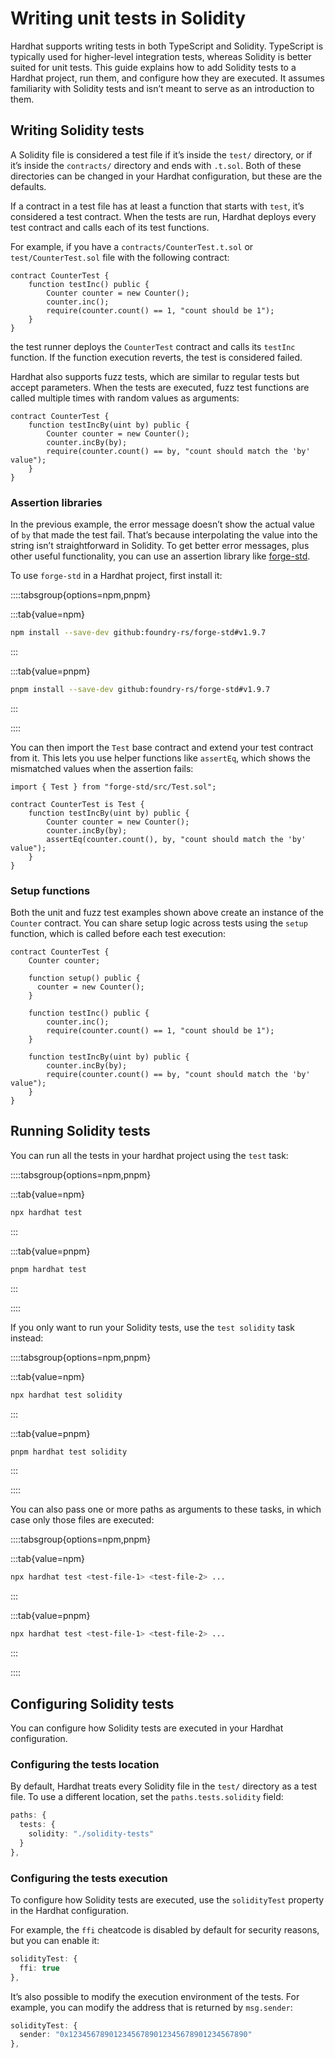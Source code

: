 # Writing unit tests in Solidity

Hardhat supports writing tests in both TypeScript and Solidity. TypeScript is typically used for higher-level integration tests, whereas Solidity is better suited for unit tests. This guide explains how to add Solidity tests to a Hardhat project, run them, and configure how they are executed. It assumes familiarity with Solidity tests and isn’t meant to serve as an introduction to them.

## Writing Solidity tests

A Solidity file is considered a test file if it’s inside the `test/` directory, or if it’s inside the `contracts/` directory and ends with `.t.sol`. Both of these directories can be changed in your Hardhat configuration, but these are the defaults.

If a contract in a test file has at least a function that starts with `test`, it’s considered a test contract. When the tests are run, Hardhat deploys every test contract and calls each of its test functions.

For example, if you have a `contracts/CounterTest.t.sol` or `test/CounterTest.sol` file with the following contract:

```solidity
contract CounterTest {
    function testInc() public {
        Counter counter = new Counter();
        counter.inc();
        require(counter.count() == 1, "count should be 1");
    }
}
```

the test runner deploys the `CounterTest` contract and calls its `testInc` function. If the function execution reverts, the test is considered failed.

Hardhat also supports fuzz tests, which are similar to regular tests but accept parameters. When the tests are executed, fuzz test functions are called multiple times with random values as arguments:

```solidity
contract CounterTest {
    function testIncBy(uint by) public {
        Counter counter = new Counter();
        counter.incBy(by);
        require(counter.count() == by, "count should match the 'by' value");
    }
}
```

### Assertion libraries

In the previous example, the error message doesn’t show the actual value of `by` that made the test fail. That’s because interpolating the value into the string isn’t straightforward in Solidity. To get better error messages, plus other useful functionality, you can use an assertion library like [forge-std](https://github.com/foundry-rs/forge-std).

To use `forge-std` in a Hardhat project, first install it:

::::tabsgroup{options=npm,pnpm}

:::tab{value=npm}

```bash
npm install --save-dev github:foundry-rs/forge-std#v1.9.7
```

:::

:::tab{value=pnpm}

```bash
pnpm install --save-dev github:foundry-rs/forge-std#v1.9.7
```

:::

::::

You can then import the `Test` base contract and extend your test contract from it. This lets you use helper functions like `assertEq`, which shows the mismatched values when the assertion fails:

```solidity
import { Test } from "forge-std/src/Test.sol";

contract CounterTest is Test {
    function testIncBy(uint by) public {
        Counter counter = new Counter();
        counter.incBy(by);
        assertEq(counter.count(), by, "count should match the 'by' value");
    }
}
```

### Setup functions

Both the unit and fuzz test examples shown above create an instance of the `Counter` contract. You can share setup logic across tests using the `setup` function, which is called before each test execution:

```solidity
contract CounterTest {
    Counter counter;

    function setup() public {
      counter = new Counter();
    }

    function testInc() public {
        counter.inc();
        require(counter.count() == 1, "count should be 1");
    }

    function testIncBy(uint by) public {
        counter.incBy(by);
        require(counter.count() == by, "count should match the 'by' value");
    }
}
```

## Running Solidity tests

You can run all the tests in your hardhat project using the `test` task:

::::tabsgroup{options=npm,pnpm}

:::tab{value=npm}

```bash
npx hardhat test
```

:::

:::tab{value=pnpm}

```bash
pnpm hardhat test
```

:::

::::

If you only want to run your Solidity tests, use the `test solidity` task instead:

::::tabsgroup{options=npm,pnpm}

:::tab{value=npm}

```bash
npx hardhat test solidity
```

:::

:::tab{value=pnpm}

```bash
pnpm hardhat test solidity
```

:::

::::

You can also pass one or more paths as arguments to these tasks, in which case only those files are executed:

::::tabsgroup{options=npm,pnpm}

:::tab{value=npm}

```bash
npx hardhat test <test-file-1> <test-file-2> ...
```

:::

:::tab{value=pnpm}

```bash
npx hardhat test <test-file-1> <test-file-2> ...
```

:::

::::

## Configuring Solidity tests

You can configure how Solidity tests are executed in your Hardhat configuration.

### Configuring the tests location

By default, Hardhat treats every Solidity file in the `test/` directory as a test file. To use a different location, set the `paths.tests.solidity` field:

```typescript
paths: {
  tests: {
    solidity: "./solidity-tests"
  }
},
```

### Configuring the tests execution

To configure how Solidity tests are executed, use the `solidityTest` property in the Hardhat configuration.

For example, the `ffi` cheatcode is disabled by default for security reasons, but you can enable it:

```typescript
solidityTest: {
  ffi: true
},
```

It’s also possible to modify the execution environment of the tests. For example, you can modify the address that is returned by `msg.sender`:

```typescript
solidityTest: {
  sender: "0x1234567890123456789012345678901234567890"
},
```
